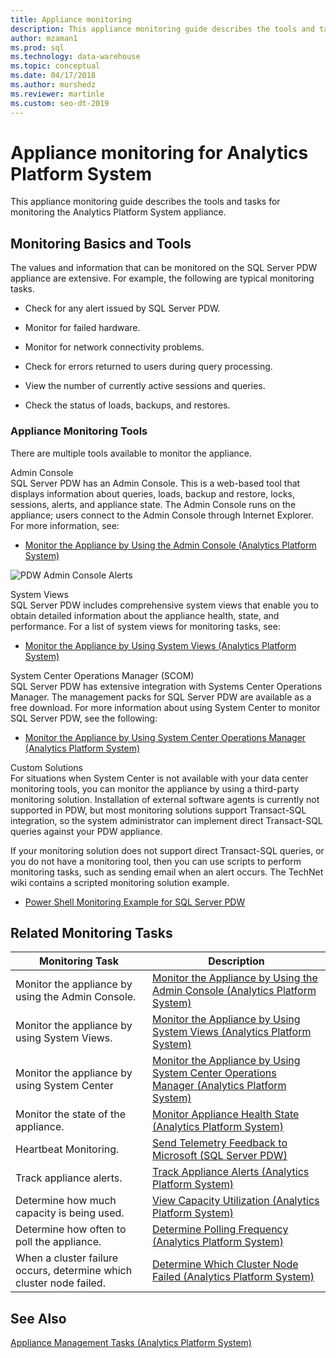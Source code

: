 ```yaml
---
title: Appliance monitoring
description: This appliance monitoring guide describes the tools and tasks for monitoring the Analytics Platform System appliance. 
author: mzaman1 
ms.prod: sql
ms.technology: data-warehouse
ms.topic: conceptual
ms.date: 04/17/2018
ms.author: murshedz
ms.reviewer: martinle
ms.custom: seo-dt-2019
---
```


# Appliance monitoring for Analytics Platform System
This appliance monitoring guide describes the tools and tasks for monitoring the Analytics Platform System appliance.  
  
## <a name="Basics"></a>Monitoring Basics and Tools  
The values and information that can be monitored on the SQL Server PDW appliance are extensive. For example, the following are typical monitoring tasks.  
  
-   Check for any alert issued by SQL Server PDW.  
  
-   Monitor for failed hardware.  
  
-   Monitor for network connectivity problems.  
  
-   Check for errors returned to users during query processing.  
  
-   View the number of currently active sessions and queries.  
  
-   Check the status of loads, backups, and restores.  
  
### Appliance Monitoring Tools  
There are multiple tools available to monitor the appliance.  
  
Admin Console  
SQL Server PDW has an Admin Console. This is a web-based tool that displays information about queries, loads, backup and restore, locks, sessions, alerts, and appliance state. The Admin Console runs on the appliance; users connect to the Admin Console through Internet Explorer. For more information, see:  
  
-   [Monitor the Appliance by Using the Admin Console &#40;Analytics Platform System&#41;](monitor-the-appliance-by-using-the-admin-console.md)  
  
![PDW Admin Console Alerts](./media/appliance-monitoring/SQL_Server_PDW_AdminConsol_Queries.png "SQL_Server_PDW_AdminConsol_Queries")  
  
System Views  
SQL Server PDW includes comprehensive system views that enable you to obtain detailed information about the appliance health, state, and performance. For a list of system views for monitoring tasks, see:  
  
-   [Monitor the Appliance by Using System Views &#40;Analytics Platform System&#41;](monitor-the-appliance-by-using-system-views.md)  
  
System Center Operations Manager (SCOM)  
SQL Server PDW has extensive integration with Systems Center Operations Manager. The management packs for SQL Server PDW are available as a free download. For more information about using System Center to monitor SQL Server PDW, see the following:  
  
-   [Monitor the Appliance by Using System Center Operations Manager &#40;Analytics Platform System&#41;](monitor-the-appliance-by-using-system-center-operations-manager.md)  
  
Custom Solutions  
For situations when System Center is not available with your data center monitoring tools, you can monitor the appliance by using a third-party monitoring solution. Installation of external software agents is currently not supported in PDW, but most monitoring solutions support Transact\-SQL integration, so the system administrator can implement direct Transact\-SQL queries against your PDW appliance.  
  
If your monitoring solution does not support direct Transact\-SQL queries, or you do not have a monitoring tool, then you can use scripts to perform monitoring tasks, such as sending email when an alert occurs.  The TechNet wiki contains a scripted monitoring solution example.  
  
-   [Power Shell Monitoring Example for SQL Server PDW](https://go.microsoft.com/fwlink/?LinkId=248020)  
   
## <a name="Tasks"></a>Related Monitoring Tasks  
  
|Monitoring Task|Description|  
|-------------------|---------------|  
|Monitor the appliance by using the Admin Console.|[Monitor the Appliance by Using the Admin Console &#40;Analytics Platform System&#41;](monitor-the-appliance-by-using-the-admin-console.md)|  
|Monitor the appliance by using System Views.|[Monitor the Appliance by Using System Views &#40;Analytics Platform System&#41;](monitor-the-appliance-by-using-system-views.md)|  
|Monitor the appliance by using System Center|[Monitor the Appliance by Using System Center Operations Manager &#40;Analytics Platform System&#41;](monitor-the-appliance-by-using-system-center-operations-manager.md)|  
|Monitor the state of the appliance.|[Monitor Appliance Health State &#40;Analytics Platform System&#41;](monitor-appliance-health-state.md)|  
|Heartbeat Monitoring.|[Send Telemetry Feedback to Microsoft &#40;SQL Server PDW&#41;](send-telemetry-feedback-to-microsoft-sql-server-pdw.md)|  
|Track appliance alerts.|[Track Appliance Alerts &#40;Analytics Platform System&#41;](track-appliance-alerts.md)|  
|Determine how much capacity is being used.|[View Capacity Utilization &#40;Analytics Platform System&#41;](view-capacity-utilization.md)|  
|Determine how often to poll the appliance.|[Determine Polling Frequency &#40;Analytics Platform System&#41;](determine-polling-frequency.md)|  
|When a cluster failure occurs, determine which cluster node failed.|[Determine Which Cluster Node Failed &#40;Analytics Platform System&#41;](determine-which-cluster-node-failed.md)|  


<!-- MISSING LINKS |Monitor loads.|[Monitor Loads &#40;SQL Server PDW&#41;](../sqlpdw/monitor-loads-sql-server-pdw.md)|  -->  
<!-- MISSING LINKS |Monitor backups and restores.|[Monitor Backups and Restores &#40;SQL Server PDW&#41;](../sqlpdw/monitor-backups-and-restores-sql-server-pdw.md)|  -->  
<!-- MISSING LINKS |Monitor the active queries.|[Monitoring Active Queries &#40;SQL Server PDW&#41;](../sqlpdw/monitoring-active-queries-sql-server-pdw.md)|  -->  
  
## See Also  
<!-- MISSING LINKS [Common Metadata Query Examples &#40;SQL Server PDW&#41;](../sqlpdw/common-metadata-query-examples-sql-server-pdw.md)  -->  
[Appliance Management Tasks &#40;Analytics Platform System&#41;](appliance-management-tasks.md)  
  
